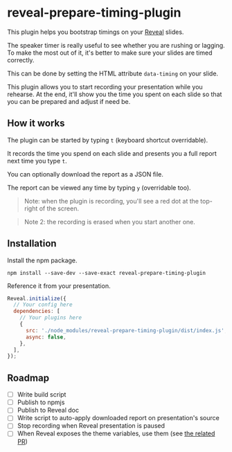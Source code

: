 # reveal-prepare-timing-plugin

This plugin helps you bootstrap timings on your [Reveal](https://github.com/hakimel/reveal.js) slides.

The speaker timer is really useful to see whether you are rushing or lagging. To make the most out of it, it's better to make sure your slides are timed correctly. 

This can be done by setting the HTML attribute `data-timing` on your slide.

This plugin allows you to start recording your presentation while you rehearse. At the end, it'll show you the time you spent on each slide so that you can be prepared and adjust if need be.

## How it works

The plugin can be started by typing `t` (keyboard shortcut overridable).

It records the time you spend on each slide and presents you a full report next time you type `t`.

You can optionally download the report as a JSON file.

The report can be viewed any time by typing `y` (overridable too).

> Note: when the plugin is recording, you'll see a red dot at the top-right of the screen.

> Note 2: the recording is erased when you start another one.

## Installation

Install the npm package.

```shell script
npm install --save-dev --save-exact reveal-prepare-timing-plugin
```

Reference it from your presentation.

```js
Reveal.initialize({
  // Your config here
  dependencies: [
    // Your plugins here
    { 
      src: './node_modules/reveal-prepare-timing-plugin/dist/index.js', 
      async: false,
    },
  ],
});
```

## Roadmap

- [ ] Write build script
- [ ] Publish to npmjs
- [ ] Publish to Reveal doc
- [ ] Write script to auto-apply downloaded report on presentation's source
- [ ] Stop recording when Reveal presentation is paused
- [ ] When Reveal exposes the theme variables, use them (see [the related PR](https://github.com/hakimel/reveal.js/pull/2521))
